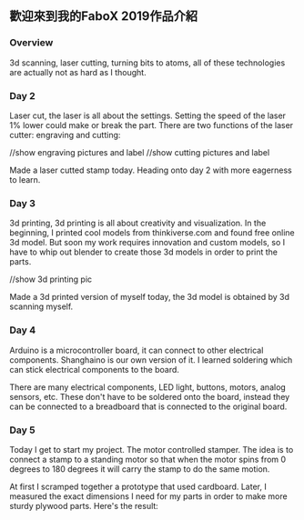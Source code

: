## 歡迎來到我的FaboX 2019作品介紹



### Overview 

3d scanning, laser cutting, turning bits to atoms, all of these technologies are actually not as hard as I thought.

### Day 2

Laser cut, the laser is all about the settings. Setting the speed of the laser 1% lower could make or break the part. There are two functions of the laser cutter: engraving and cutting: 

//show engraving pictures and label
//show cutting pictures and label 

Made a laser cutted stamp today. Heading onto day 2 with more eagerness to learn. 

### Day 3

3d printing, 3d printing is all about creativity and visualization. In the beginning, I printed cool models from thinkiverse.com and found free online 3d model. But soon my work requires innovation and custom models, so I have to whip out blender to create those 3d models in order to print the parts. 

//show 3d printing pic 

Made a 3d printed version of myself today, the 3d model is obtained by 3d scanning myself. 

### Day 4 

Arduino is a microcontroller board, it can connect to other electrical components. Shanghaino is our own version of it. I learned soldering which can stick electrical components to the board. 

There are many electrical components, LED light, buttons, motors, analog sensors, etc. These don't have to be soldered onto the board, instead they can be connected to a breadboard that is connected to the original board. 

### Day 5 

Today I get to start my project. The motor controlled stamper. The idea is to connect a stamp to a standing motor so that when the motor spins from 0 degrees to 180 degrees it will carry the stamp to do the same motion. 

At first I scramped together a prototype that used cardboard. Later, I measured the exact dimensions I need for my parts in order to make more sturdy plywood parts. Here's the result: 




